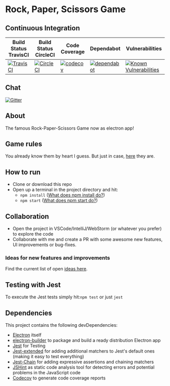 # Rock, Paper, Scissors Game
## Continuous Integration
| Build Status TravisCI  | Build Status CircleCI   | Code Coverage | Dependabot | Vulnerabilities
|---|---|---|---|---|
|[![TravisCI](https://travis-ci.org/simonberner/rps-electron-app.svg?branch=master)](https://travis-ci.org/simonberner/rps-electron-app)|[![CircleCI](https://circleci.com/gh/simonberner/rps-electron-app.svg?style=svg)](https://circleci.com/gh/simonberner/rps-electron-app)|[![codecov](https://codecov.io/gh/simonberner/rps-electron-app/branch/master/graph/badge.svg)](https://codecov.io/gh/simonberner/rps-electron-app)|[![dependabot](https://badgen.net/dependabot/dependabot/dependabot-core/?icon=dependabot)](https://dependabot.com/)|[![Known Vulnerabilities](https://snyk.io/test/github/simonberner/rps-electron-app/badge.svg)](https://snyk.io/test/github/simonberner/rps-electron-app)


## Chat
[![Gitter](https://badges.gitter.im/electronjsdevs/rps-electron-app.svg)](https://gitter.im/electronjsdevs/rps-electron-app?utm_source=badge&utm_medium=badge&utm_campaign=pr-badge)

## About
The famous Rock-Paper-Scissors Game now as electron app!

## Game rules
You already know them by heart I guess.
But just in case, [here](https://en.wikipedia.org/wiki/Rock%E2%80%93paper%E2%80%93scissors) they are.

## How to run
- Clone or download this repo
- Open up a terminal in the project directory and hit:
    - ``npm install`` ([What does npm install do?](https://www.stackchief.com/tutorials/npm%20install%20%7C%20how%20it%20works))
    - ``npm start`` ([What does npm start do?](https://javascript.tutorialhorizon.com/2015/08/11/what-does-npm-start-do-in-nodejs/))

## Collaboration
- Open the project in VSCode/IntelliJ/WebStorm (or whatever you prefer) to explore the code
- Collaborate with me and create a PR with some awesome new features, UI improvements or bug-fixes.

### Ideas for new features and improvements
Find the current list of open [ideas here](https://github.com/simonberner/rps-electron-app/issues).

## Testing with Jest
To execute the Jest tests simply hit:``npm test`` or just ``jest``

## Dependencies
This project contains the following devDependencies:
- [Electron](https://electronjs.org/) itself
- [electron-builder](https://github.com/electron-userland/electron-builder) to package and build a ready distribution Electron app
- [Jest](https://jestjs.io/) for Testing
- [Jest-extended](https://github.com/jest-community/jest-extended) for adding additional matchers to Jest's default ones (making it easy to test everything)
- [Jest-Chain](https://github.com/mattphillips/jest-chain) for adding expressive assertions and chaining matchers
- [JSHint](https://jshint.com/) as static code analysis tool for detecting errors and potential problems in the JavaScript code
- [Codecov](https://codecov.io) to generate code coverage reports